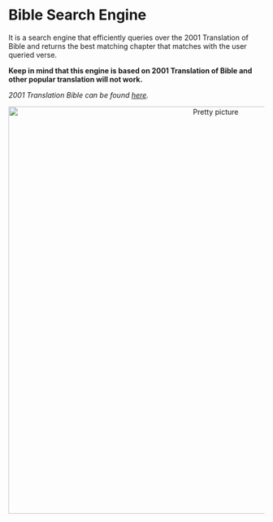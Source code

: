 # Bible Search Engine

It is a search engine that efficiently queries over the 2001 Translation of Bible and returns the best matching chapter that matches with the user queried verse.

**Keep in mind that this engine is based on 2001 Translation of Bible and other popular translation will not work.**

_2001 Translation Bible can be found [here](https://2001translation.org/download-docx)._

<div style="text-align:center;width:100%">
  <Image src="/home_page.png" alt="Pretty picture" width="800" height="auto" />
</div>

